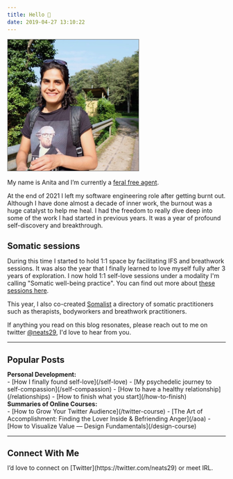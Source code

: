 ```yaml
---
title: Hello 👋
date: 2019-04-27 13:10:22
---
```


<img src="./index/me.jpg" 
    style="width: 60%;
    border: 1px solid grey;"
    alt="Anita">
</img>

My name is Anita and I’m currently a [feral free agent](https://www.visakanv.com/blog/feral-free-agents/). 

At the end of 2021 I left my software engineering role after getting burnt out. Although I have done almost a decade of inner work, the burnout was a huge catalyst to help me heal. I had the freedom to really dive deep into some of the work I had started in previous years. It was a year of profound self-discovery and breakthrough.

<h1 style="font-size: 1.4em;">Somatic sessions</h1>

During this time I started to hold 1:1 space by facilitating IFS and breathwork sessions. It was also the year that I finally learned to love myself fully after 3 years of exploration. I now hold 1:1 self-love sessions under a modality I'm calling "Somatic well-being practice". You can find out more about [these sessions here](/coaching).


This year, I also co-created [Somalist](https://somal.ist/) a directory of somatic practitioners such as therapists, bodyworkers and breathwork practitioners. 

<!-- I use writing as a way to make sense of this world. I love distilling what I learn and sharing it with others. The coolest side-effect is making friends online, so  -->

If anything you read on this blog resonates, please reach out to me on twitter [@neats29](https://twitter.com/neats29), I'd love to hear from you.


<!-- <h1 style="font-size: 1.4em;">Online Course</h1>

About three years ago, I had a wake up call when I realised that I was working hard to get far in my career mostly to impress my colleagues. Realising this thrust me into a journey to figure out what really mattered to me and what I wanted. I figured out __what influenced me and where those influences came from__, I figured out what kind of a life I wanted, and more importantly __I figured out how to design my life accordingly.__

I've distilled everything I've learned on this journey into a __short set of introspective exercises__ and a set of __frameworks to work towards the life you want.__ Find out more [here](../course).

<a href="../course">
  <img src="./index/maze.png" 
      style="width: 100%;"
      alt="The Power of Knowing What You Want">
  </img>
</a> -->

--- 

<h1 style="font-size: 1.4em;">Popular Posts</h1>

<p style="display: block; margin:0; font-weight:bold;">Personal Development:</p>
- [How I finally found self-love](/self-love)
- [My psychedelic journey to self-compassion](/self-compassion)
- [How to have a healthy relationship](/relationships)
- [How to finish what you start](/how-to-finish)
<!-- - [How to Get the Most Out of Online Courses with Roam](/roam) -->

<p style="display: block; margin:0; font-weight:bold;">Summaries of Online Courses:</p>
- [How to Grow Your Twitter Audience](/twitter-course)
- [The Art of Accomplishment: Finding the Lover Inside & Befriending Anger](/aoa)
- [How to Visualize Value — Design Fundamentals](/design-course)

<!-- <p style="display: block; margin:0; font-weight:bold;">🧠Intellectual Curiosity:</p>
- [Wait But Why: The Story of Us – Summary of Part 1](/story-of-us)
- [2019's Best Podcast Episodes For the Curiously Minded](/top-podcasts-2019)

<p style="display: block; margin:0; font-weight:bold;">👩‍💻 Career Management:</p>
- [Figuring Out What to Do With Your Life](/figuring-life-out-p1)
- [How to Thrive in the Age of Change](/thrive-in-change)
- [Barking up the Wrong Tree (book summary on the science of success)](/barking) -->

<!-- <h1 style="font-size: 1.4em;">Fun Facts</h1>

- I currently work at a UK-based online pharmacy startup called [Echo](https://echo.co.uk/), which delivers prescriptions free of charge. Prior to that, I was working in the blockchain space ([Ethereum](https://www.ethereum.org/)).
- I was born in Iran 🇮🇷, we later moved to London when I was 10 
- I studied Pharmaceutical Science at university, but I changed careers in 2015 by learning to code at [Founders & Coders](https://www.foundersandcoders.com/) – the most life altering decision of my life!

- The best places I've visited: 
  - Torres del Paine (Patagonia) in Chile 🇨🇱
  - Hakone in Japan 🇯🇵
  - Los Roques in Venezuela 🇻🇪
  - Bryce Canyon and Zion Park in USA 🇺🇸
  - Weligama and Mirissa in Sri Lanka 🇱🇰 -->

<!-- 
- Superpower – __picking up new skills and habits fast__:
  - Secured my first coding job 7 months after I started learning to code
  - Broke into the blockchain space by learning about it in my spare time
  - Went from not reading at all until the age of 21, to becoming a book worm -->

<!-- <h1 style="font-size: 1.4em;">Distilled</h1>

If you are interested in learning together with me, I have a newsletter called [__Distilled__](/subscribe) where I share my learnings.

Update: I've paused the newsletter for now, as I haven't landed on a format that I like. But if you enjoyed my blog, please sign up so we can stay in touch.

 <!-- Mailchimp Signup Form -->
  <!-- <div>
    <form action="https://infodistillery.us20.list-manage.com/subscribe/post?u=23c86deb696792ce7c4cfac07&amp;id=7378bd40fd" method="post" id="mc-embedded-subscribe-form" name="mc-embedded-subscribe-form" class="validate" target="_blank" novalidate>
      <div id="mc_embed_signup_scroll">
          <div>
              <input type="text" style="width: 50%;" name="FNAME" class="" id="mce-FNAME" placeholder="First Name">
              <div style="display: flex;">
                <input type="email" style="width: 50%;" name="EMAIL" class="email" id="mce-EMAIL" placeholder="Email Address *" required>
                <div style="width: 50%;">
                  
                  <div style="position: absolute; left: -5000px;" aria-hidden="true"><input type="text" name="b_23c86deb696792ce7c4cfac07_7378bd40fd" tabindex="-1" value=""></div>
                  <div class="clear"><input type="submit" value="Sign up" style="margin-left: 20px;" name="subscribe" id="mc-embedded-subscribe" class="button"></div>
                </div>
              </div>
              </br>
              <div id="mce-responses" class="clear" style="font-style: italic;">
                <div class="response" id="mce-error-response" style="display:none"></div>
                <div class="response" id="mce-success-response" style="display:none"></div>
              </div>
          </div>
          </div>
    </form>
    <script type='text/javascript' src='//s3.amazonaws.com/downloads.mailchimp.com/js/mc-validate.js'></script><script type='text/javascript'>(function($) {window.fnames = new Array(); window.ftypes = new Array();fnames[0]='EMAIL';ftypes[0]='email';fnames[1]='FNAME';ftypes[1]='text';fnames[2]='LNAME';ftypes[2]='text';}(jQuery));var $mcj = jQuery.noConflict(true);</script>
 </div> -->

<!--End mc_embed_signup-->

---

<h1 style="font-size: 1.4em;">Connect With Me</h1> I’d love to connect on [Twitter](https://twitter.com/neats29) or meet IRL.